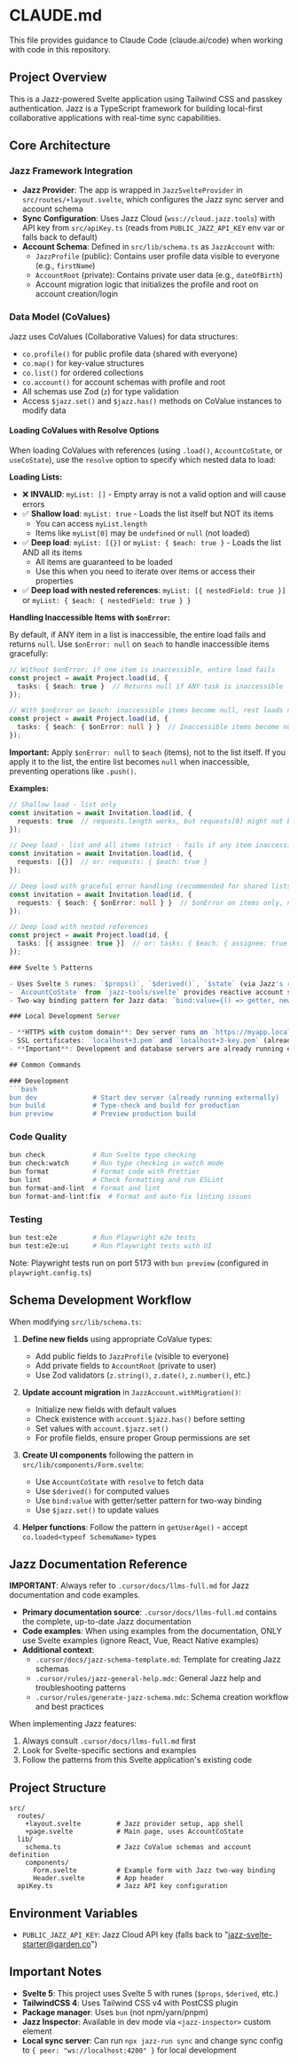 # CLAUDE.md

This file provides guidance to Claude Code (claude.ai/code) when working with code in this repository.

## Project Overview

This is a Jazz-powered Svelte application using Tailwind CSS and passkey authentication. Jazz is a TypeScript framework for building local-first collaborative applications with real-time sync capabilities.

## Core Architecture

### Jazz Framework Integration

- **Jazz Provider**: The app is wrapped in `JazzSvelteProvider` in `src/routes/+layout.svelte`, which configures the Jazz sync server and account schema
- **Sync Configuration**: Uses Jazz Cloud (`wss://cloud.jazz.tools`) with API key from `src/apiKey.ts` (reads from `PUBLIC_JAZZ_API_KEY` env var or falls back to default)
- **Account Schema**: Defined in `src/lib/schema.ts` as `JazzAccount` with:
  - `JazzProfile` (public): Contains user profile data visible to everyone (e.g., `firstName`)
  - `AccountRoot` (private): Contains private user data (e.g., `dateOfBirth`)
  - Account migration logic that initializes the profile and root on account creation/login

### Data Model (CoValues)

Jazz uses CoValues (Collaborative Values) for data structures:
- `co.profile()` for public profile data (shared with everyone)
- `co.map()` for key-value structures
- `co.list()` for ordered collections
- `co.account()` for account schemas with profile and root
- All schemas use Zod (`z`) for type validation
- Access `$jazz.set()` and `$jazz.has()` methods on CoValue instances to modify data

#### Loading CoValues with Resolve Options

When loading CoValues with references (using `.load()`, `AccountCoState`, or `useCoState`), use the `resolve` option to specify which nested data to load:

**Loading Lists:**
- ❌ **INVALID**: `myList: []` - Empty array is not a valid option and will cause errors
- ✅ **Shallow load**: `myList: true` - Loads the list itself but NOT its items
  - You can access `myList.length`
  - Items like `myList[0]` may be `undefined` or `null` (not loaded)
- ✅ **Deep load**: `myList: [{}]` or `myList: { $each: true }` - Loads the list AND all its items
  - All items are guaranteed to be loaded
  - Use this when you need to iterate over items or access their properties
- ✅ **Deep load with nested references**: `myList: [{ nestedField: true }]` or `myList: { $each: { nestedField: true } }`

**Handling Inaccessible Items with `$onError`:**

By default, if ANY item in a list is inaccessible, the entire load fails and returns `null`. Use `$onError: null` on `$each` to handle inaccessible items gracefully:

```ts
// Without $onError: if one item is inaccessible, entire load fails
const project = await Project.load(id, {
  tasks: { $each: true }  // Returns null if ANY task is inaccessible
});

// With $onError on $each: inaccessible items become null, rest loads normally
const project = await Project.load(id, {
  tasks: { $each: { $onError: null } }  // Inaccessible items become null
});
```

**Important:** Apply `$onError: null` to `$each` (items), not to the list itself. If you apply it to the list, the entire list becomes `null` when inaccessible, preventing operations like `.push()`.

**Examples:**
```ts
// Shallow load - list only
const invitation = await Invitation.load(id, {
  requests: true  // requests.length works, but requests[0] might not be loaded
});

// Deep load - list and all items (strict - fails if any item inaccessible)
const invitation = await Invitation.load(id, {
  requests: [{}]  // or: requests: { $each: true }
});

// Deep load with graceful error handling (recommended for shared lists)
const invitation = await Invitation.load(id, {
  requests: { $each: { $onError: null } }  // $onError on items only, not the list
});

// Deep load with nested references
const project = await Project.load(id, {
  tasks: [{ assignee: true }]  // or: tasks: { $each: { assignee: true } }
});

### Svelte 5 Patterns

- Uses Svelte 5 runes: `$props()`, `$derived()`, `$state` (via Jazz's reactive patterns)
- `AccountCoState` from `jazz-tools/svelte` provides reactive account state
- Two-way binding pattern for Jazz data: `bind:value={() => getter, newValue => setter}`

### Local Development Server

- **HTTPS with custom domain**: Dev server runs on `https://myapp.local` (configured in `vite.config.ts`)
- SSL certificates: `localhost+3.pem` and `localhost+3-key.pem` (already generated, in .gitignore)
- **Important**: Development and database servers are already running externally - do NOT start them via Claude Code

## Common Commands

### Development
```bash
bun dev              # Start dev server (already running externally)
bun build            # Type-check and build for production
bun preview          # Preview production build
```

### Code Quality
```bash
bun check            # Run Svelte type checking
bun check:watch      # Run type checking in watch mode
bun format           # Format code with Prettier
bun lint             # Check formatting and run ESLint
bun format-and-lint  # Format and lint
bun format-and-lint:fix  # Format and auto-fix linting issues
```

### Testing
```bash
bun test:e2e         # Run Playwright e2e tests
bun test:e2e:ui      # Run Playwright tests with UI
```

Note: Playwright tests run on port 5173 with `bun preview` (configured in `playwright.config.ts`)

## Schema Development Workflow

When modifying `src/lib/schema.ts`:

1. **Define new fields** using appropriate CoValue types:
   - Add public fields to `JazzProfile` (visible to everyone)
   - Add private fields to `AccountRoot` (private to user)
   - Use Zod validators (`z.string()`, `z.date()`, `z.number()`, etc.)

2. **Update account migration** in `JazzAccount.withMigration()`:
   - Initialize new fields with default values
   - Check existence with `account.$jazz.has()` before setting
   - Set values with `account.$jazz.set()`
   - For profile fields, ensure proper Group permissions are set

3. **Create UI components** following the pattern in `src/lib/components/Form.svelte`:
   - Use `AccountCoState` with `resolve` to fetch data
   - Use `$derived()` for computed values
   - Use `bind:value` with getter/setter pattern for two-way binding
   - Use `$jazz.set()` to update values

4. **Helper functions**: Follow the pattern in `getUserAge()` - accept `co.loaded<typeof SchemaName>` types

## Jazz Documentation Reference

**IMPORTANT**: Always refer to `.cursor/docs/llms-full.md` for Jazz documentation and code examples.

- **Primary documentation source**: `.cursor/docs/llms-full.md` contains the complete, up-to-date Jazz documentation
- **Code examples**: When using examples from the documentation, ONLY use Svelte examples (ignore React, Vue, React Native examples)
- **Additional context**:
  - `.cursor/docs/jazz-schema-template.md`: Template for creating Jazz schemas
  - `.cursor/rules/jazz-general-help.mdc`: General Jazz help and troubleshooting patterns
  - `.cursor/rules/generate-jazz-schema.mdc`: Schema creation workflow and best practices

When implementing Jazz features:
1. Always consult `.cursor/docs/llms-full.md` first
2. Look for Svelte-specific sections and examples
3. Follow the patterns from this Svelte application's existing code

## Project Structure

```
src/
  routes/
    +layout.svelte         # Jazz provider setup, app shell
    +page.svelte           # Main page, uses AccountCoState
  lib/
    schema.ts              # Jazz CoValue schemas and account definition
    components/
      Form.svelte          # Example form with Jazz two-way binding
      Header.svelte        # App header
  apiKey.ts                # Jazz API key configuration
```

## Environment Variables

- `PUBLIC_JAZZ_API_KEY`: Jazz Cloud API key (falls back to "jazz-svelte-starter@garden.co")

## Important Notes

- **Svelte 5**: This project uses Svelte 5 with runes (`$props`, `$derived`, etc.)
- **TailwindCSS 4**: Uses Tailwind CSS v4 with PostCSS plugin
- **Package manager**: Uses `bun` (not npm/yarn/pnpm)
- **Jazz Inspector**: Available in dev mode via `<jazz-inspector>` custom element
- **Local sync server**: Can run `npx jazz-run sync` and change sync config to `{ peer: "ws://localhost:4200" }` for local development
